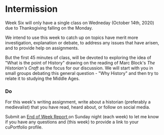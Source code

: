# Intermission

Week Six will only have a single class on Wedneday \(October 14th, 2020\) due to Thanksgiving falling on the Monday. 

We intend to use this week to catch up on topics have merit more investigation, explanation or debate, to address any issues that have arisen, and to provide help on assignments. 

But the first 45 minutes of class, will be devoted to exploring the idea of "What is the point of History" drawing on the reading of Marc Block's _The Historian's Craft_ as the focus for our discussion. We will start with you in small groups debating this general question - "Why History" and then try to relate it to studying the Middle Ages. 

### Do

For this week's writing assignment, write about a historian \(preferably a medievalist\) that you have read, heard about, or follow on social media. 

Submit an [End of Week Report ](https://forms.office.com/Pages/ResponsePage.aspx?id=lRjZagbeXki8UfzhJsyFMHYe4bjIkPJLpePMoYTjyCNUQlY3V0pYOVJPQVMzVDJXR05OWjBHT01YQy4u)on Sunday night \(each week\) to let me know if you have any questions and \(this week\) to provide a link to your cuPortfolio profile.

